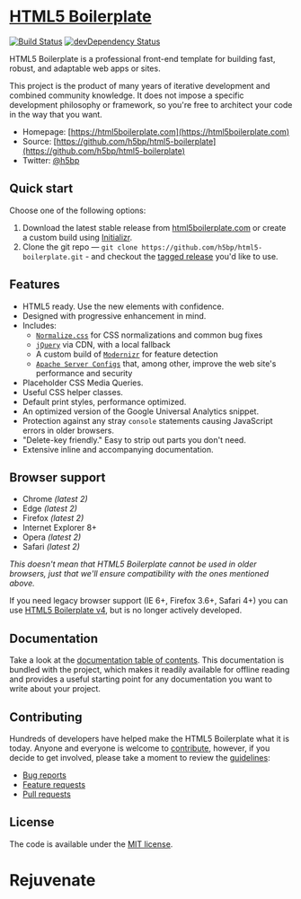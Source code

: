 # [HTML5 Boilerplate](https://html5boilerplate.com)

[![Build Status](https://travis-ci.org/h5bp/html5-boilerplate.svg)](https://travis-ci.org/h5bp/html5-boilerplate)
[![devDependency Status](https://david-dm.org/h5bp/html5-boilerplate/dev-status.svg)](https://david-dm.org/h5bp/html5-boilerplate#info=devDependencies)

HTML5 Boilerplate is a professional front-end template for building
fast, robust, and adaptable web apps or sites.

This project is the product of many years of iterative development and
combined community knowledge. It does not impose a specific development
philosophy or framework, so you're free to architect your code in the
way that you want.

* Homepage: [https://html5boilerplate.com](https://html5boilerplate.com)
* Source: [https://github.com/h5bp/html5-boilerplate](https://github.com/h5bp/html5-boilerplate)
* Twitter: [@h5bp](https://twitter.com/h5bp)


## Quick start

Choose one of the following options:

1. Download the latest stable release from
   [html5boilerplate.com](https://html5boilerplate.com/) or create a
   custom build using [Initializr](http://www.initializr.com).
2. Clone the git repo — `git clone
   https://github.com/h5bp/html5-boilerplate.git` - and checkout the
   [tagged release](https://github.com/h5bp/html5-boilerplate/releases)
   you'd like to use.


## Features

* HTML5 ready. Use the new elements with confidence.
* Designed with progressive enhancement in mind.
* Includes:
  * [`Normalize.css`](https://necolas.github.com/normalize.css/)
    for CSS normalizations and common bug fixes
  * [`jQuery`](https://jquery.com/) via CDN, with a local fallback
  * A custom build of  [`Modernizr`](http://modernizr.com/) for feature
    detection
  * [`Apache Server Configs`](https://github.com/h5bp/server-configs-apache)
    that, among other, improve the web site's performance and security
* Placeholder CSS Media Queries.
* Useful CSS helper classes.
* Default print styles, performance optimized.
* An optimized version of the Google Universal Analytics snippet.
* Protection against any stray `console` statements causing JavaScript
  errors in older browsers.
* "Delete-key friendly." Easy to strip out parts you don't need.
* Extensive inline and accompanying documentation.


## Browser support

* Chrome *(latest 2)*
* Edge *(latest 2)*
* Firefox *(latest 2)*
* Internet Explorer 8+
* Opera *(latest 2)*
* Safari *(latest 2)*

*This doesn't mean that HTML5 Boilerplate cannot be used in older browsers,
just that we'll ensure compatibility with the ones mentioned above.*

If you need legacy browser support (IE 6+, Firefox 3.6+, Safari 4+) you
can use [HTML5 Boilerplate v4](https://github.com/h5bp/html5-boilerplate/tree/v4),
but is no longer actively developed.


## Documentation

Take a look at the [documentation table of contents](dist/doc/TOC.md).
This documentation is bundled with the project, which makes it readily
available for offline reading and provides a useful starting point for
any documentation you want to write about your project.


## Contributing

Hundreds of developers have helped make the HTML5 Boilerplate what it is
today. Anyone and everyone is welcome to [contribute](CONTRIBUTING.md),
however, if you decide to get involved, please take a moment to review
the [guidelines](CONTRIBUTING.md):

* [Bug reports](CONTRIBUTING.md#bugs)
* [Feature requests](CONTRIBUTING.md#features)
* [Pull requests](CONTRIBUTING.md#pull-requests)


## License

The code is available under the [MIT license](LICENSE.txt).
# Rejuvenate
